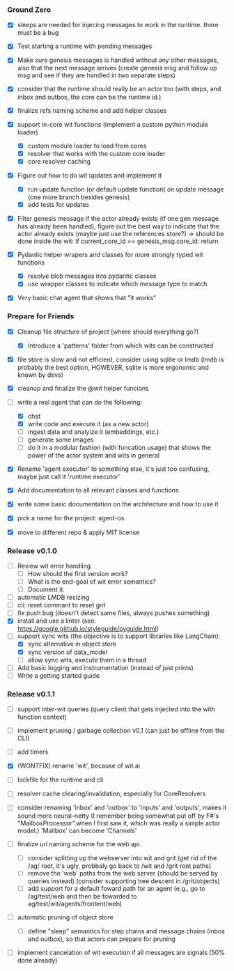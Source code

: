 
### Ground Zero

- [X] sleeps are needed for injecing messages to work in the runtime. there must be a bug
- [X] Test starting a runtime with pending messages
- [X] Make sure genesis messages is handled without any other messages, also that the next message arrives (create genesis msg and follow up msg and see if they are handled in two separate steps)
- [X] consider that the runtime should really be an actor too (with steps, and inbox and outbox, the core can be the runtime id.)
- [X] finalize refs naming scheme and add helper classes
- [X] support in-core wit functions (implement a custom python module loader)
   - [X] custom module loader to load from cores
   - [X] resolver that works with the custom core loader
   - [X] core resolver caching
- [X] Figure out how to do wit updates and implement it
   - [X] run update function (or default update function) on update message (one more branch besides genesis)
   - [X] add tests for updates
- [X] Filter genesis message if the actor already exists (if one gen message has already been handled), figure out the best way to indicate that the actor already exists (maybe just use the references store?) -> should be done inside the wit: if current_core_id == genesis_msg.core_id: return
- [X] Pydantic helper wrapers and classes for more strongly typed wit functions
   - [X] resolve blob messages into pydantic classes
   - [X] use wrapper classes to indicate which message type to match
- [X] Very basic chat agent that shows that "it works"


### Prepare for Friends

- [X] Cleanup file structure of project (where should everything go?)
   - [X] Introduce a 'patterns' folder from which wits can be constructed
- [X] file store is slow and not efficient, consider using sqlite or lmdb (lmdb is probably the best option, HOWEVER, sqlite is more ergonomic and known by devs)
- [X] cleanup and finalize the @wit helper funcions
- [ ] write a real agent that can do the following:
   - [X] chat
   - [X] write code and execute it (as a new actor)
   - [ ] ingest data and analyize it (embeddings, etc.)
   - [ ] generate some images
   - [ ] do it in a modular fashion (with funcation usage) that shows the power of the actor system and wits in general
- [X] Rename 'agent executor' to something else, it's just too confusing, maybe just call it 'runtime executor'
- [X] Add documentation to all relevant classes and functions
- [X] write some basic documentation on the architecture and how to use it
- [X] pick a name for the project: agent-os
- [X] move to different repo & apply MIT license


### Release v0.1.0

- [ ] Review wit error handling
   - [ ] How should the first version work?
   - [ ] What is the end-goal of wit error semantics?
   - [ ] Document it.
- [ ] automatic LMDB resizing
- [ ] cli: reset commant to reset grit
- [ ] fix push bug (doesn't detect same files, always pushes something)
- [X] install and use a linter (see: https://google.github.io/styleguide/pyguide.html)
- [ ] support sync wits (the objective is to support libraries like LangChain):
   - [X] sync alternative in object store
   - [X] sync version of data_model
   - [ ] allow sync wits, execute them in a thread
- [ ] Add basic logging and instrumentation (instead of just prints)
- [ ] Write a getting started guide 

### Release v0.1.1

- [ ] support inter-wit queries (query client that gets injected into the with function context)
- [ ] implement pruning / garbage collection v0.1 (can just be offline from the CLI)
- [ ] add timers
- [X] (WONTFIX) rename 'wit', because of wit.ai
- [ ] lockfile for the runtime and cli
- [ ] resolver cache clearing/invalidation, especially for CoreResolvers
- [ ] consider renaming 'inbox' and 'outbox' to 'inputs' and 'outputs', makes it sound more neural-netty (I remember being somewhat put off by F#'s "MailboxProcessor".when I first saw it, which was really a simple actor model.) 'Mailbox' can become 'Channels'
- [ ] finalize url naming scheme for the web api. 
   - [ ] consider splitting up the webserver into wit and grit (get rid of the /ag/ root, it's ugly, probbaly go back to /wit and /grit root paths)
   - [ ] remove the 'web' paths from the web server (should be served by queries instead) (consider supporting tree descent in /grit/objects)
   - [ ] add support for a default foward path for an agent (e.g., go to /ag/test/web and then be fowarded to ag/test/wit/agents/frontent/web)
- [ ] automatic pruning of object store
   - [ ] define "sleep" semantics for step chains and message chains (inbox and outbox), so that actors can prepare for pruning
- [ ] implement cancelation of wit execution if all messages are signals (50% done already)


